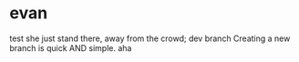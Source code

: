 # evan
test
she just stand there, away from the crowd;
dev branch
Creating a new branch is quick AND simple.
aha